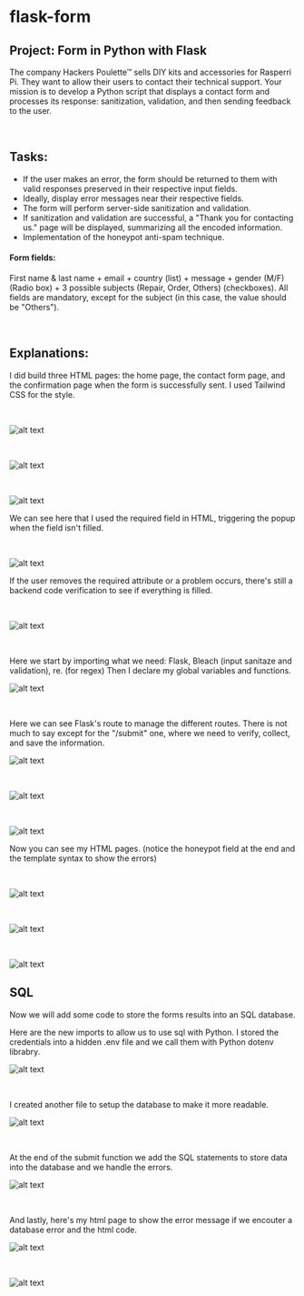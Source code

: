 # flask-form

## Project: Form in Python with Flask

The company Hackers Poulette™ sells DIY kits and accessories for Rasperri Pi. They want to allow their users to contact their technical support. Your mission is to develop a Python script that displays a contact form and processes its response: sanitization, validation, and then sending feedback to the user.

<br/>

## Tasks:

* If the user makes an error, the form should be returned to them with valid responses preserved in their respective input fields.
* Ideally, display error messages near their respective fields.
* The form will perform server-side sanitization and validation.
* If sanitization and validation are successful, a "Thank you for contacting us." page will be displayed, summarizing all the encoded information.
* Implementation of the honeypot anti-spam technique.

#### Form fields:
First name & last name + email + country (list) + message + gender (M/F) (Radio box) + 3 possible subjects (Repair, Order, Others) (checkboxes). All fields are mandatory, except for the subject (in this case, the value should be "Others").

<br/>

## Explanations:

I did build three HTML pages: the home page, the contact form page, and the confirmation page when the form is successfully sent. I used Tailwind CSS for the style.

<br/>

![alt text](assets/site1.png)

<br/>

![alt text](assets/site2.png)

<br/>

![alt text](assets/site3.png)

We can see here that I used the required field in HTML, triggering the popup when the field isn't filled.

<br/>

![alt text](assets/site4.png)

If the user removes the required attribute or a problem occurs, there's still a backend code verification to see if everything is filled.

<br/>

![alt text](assets/site5.png)

<br/>

Here we start by importing what we need: Flask, Bleach (input sanitaze and validation), re. (for regex)
Then I declare my global variables and functions.

![alt text](assets/code.png)

<br/>

Here we can see Flask's route to manage the different routes. There is not much to say except for the "/submit" one, where we need to verify, collect, and save the information.

![alt text](assets/code2.png)

<br/>

![alt text](assets/code3.png)

<br/>

![alt text](assets/code4.png)

Now you can see my HTML pages. (notice the honeypot field at the end and the template syntax to show the errors)

<br/>

![alt text](assets/code5.png)

<br/>

![alt text](assets/code6.png)

<br/>

![alt text](assets/code7.png)

## SQL

Now we will add some code to store the forms results into an SQL database.

Here are the new imports to allow us to use sql with Python.
I stored the credentials into a hidden .env file and we call them with Python dotenv librabry.

![alt text](assets/code10.png)

<br/>

I created another file to setup the database to make it more readable.

![alt text](assets/code9.png)

<br/>

At the end of the submit function we add the SQL statements to store data into the database and we handle the errors.

![alt text](assets/code11.png)

<br/>

And lastly, here's my html page to show the error message if we encouter a database error and the html code.

![alt text](assets/site6.png)

<br/>

![alt text](assets/code8.png)

